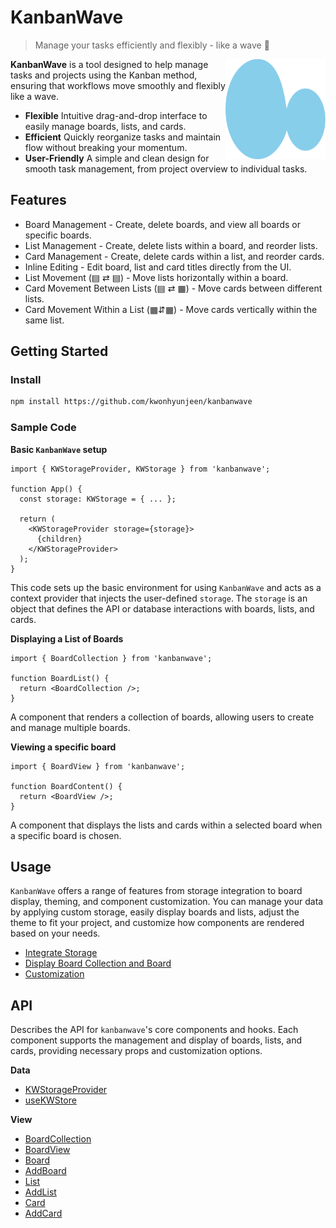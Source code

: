 # KanbanWave

> Manage your tasks efficiently and flexibly - like a wave 🌊

<img align="right" src="apps/dashboard/public/logo.svg" width="160px" height="160px"  title="KanbanWave logo">

**KanbanWave** is a tool designed to help manage tasks and projects using the Kanban method, ensuring that workflows move smoothly and flexibly like a wave.

- **Flexible** Intuitive drag-and-drop interface to easily manage boards, lists, and cards.
- **Efficient** Quickly reorganize tasks and maintain flow without breaking your momentum.
- **User-Friendly** A simple and clean design for smooth task management, from project overview to individual tasks.

## Features

- Board Management - Create, delete boards, and view all boards or specific boards.
- List Management - Create, delete lists within a board, and reorder lists.
- Card Management - Create, delete cards within a list, and reorder cards.
- Inline Editing - Edit board, list and card titles directly from the UI.
- List Movement (▤ ⇄ ▤) - Move lists horizontally within a board.
- Card Movement Between Lists (▤ ⇄ ▦) - Move cards between different lists.
- Card Movement Within a List (▦⇵▦) - Move cards vertically within the same list.

## Getting Started

### Install

```bash
npm install https://github.com/kwonhyunjeen/kanbanwave
```

### Sample Code

**Basic `KanbanWave` setup**

```tsx
import { KWStorageProvider, KWStorage } from 'kanbanwave';

function App() {
  const storage: KWStorage = { ... };

  return (
    <KWStorageProvider storage={storage}>
      {children}
    </KWStorageProvider>
  );
}
```

This code sets up the basic environment for using `KanbanWave` and acts as a context provider that injects the user-defined `storage`. The `storage` is an object that defines the API or database interactions with boards, lists, and cards.

**Displaying a List of Boards**

```tsx
import { BoardCollection } from 'kanbanwave';

function BoardList() {
  return <BoardCollection />;
}
```

A component that renders a collection of boards, allowing users to create and manage multiple boards.

**Viewing a specific board**

```tsx
import { BoardView } from 'kanbanwave';

function BoardContent() {
  return <BoardView />;
}
```

A component that displays the lists and cards within a selected board when a specific board is chosen.

## Usage

`KanbanWave` offers a range of features from storage integration to board display, theming, and component customization. You can manage your data by applying custom storage, easily display boards and lists, adjust the theme to fit your project, and customize how components are rendered based on your needs.

- [Integrate Storage](./docs/usage.md#integrate-storage)
- [Display Board Collection and Board](./docs/usage.md#display-board)
- [Customization](./docs/usage.md#customization)

## API

Describes the API for `kanbanwave`'s core components and hooks. Each component supports the management and display of boards, lists, and cards, providing necessary props and customization options.

**Data**

- [KWStorageProvider](./docs/api.md#kwstorageprovider)
- [useKWStore](./docs/api.md#usekwstore)

**View**

- [BoardCollection](./docs/api.md#boardcollection)
- [BoardView](./docs/api.md#boardview)
- [Board](./docs/api.md#Board)
- [AddBoard](./docs/api.md#addboard)
- [List](./docs/api.md#list)
- [AddList](./docs/api.md#addlist)
- [Card](./docs/api.md#card)
- [AddCard](./docs/api.md#addcard)
